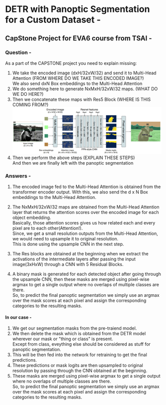 # DETR with Panoptic Segmentation for a Custom Dataset - 

## CapStone Project for EVA6 course from TSAI - 

### **Question -**

As a part of the CAPSTONE project you need to explain missing:<br>
1. We take the encoded image (dxH/32xW/32) and send it to Multi-Head Attention (FROM WHERE DO WE TAKE THIS ENCODED IMAGE?)<br>
   We also send dxN Box embeddings to the Multi-Head Attention<br>
2. We do something here to generate NxMxH/32xW/32 maps. (WHAT DO WE DO HERE?)<br>
3. Then we concatenate these maps with Res5 Block (WHERE IS THIS COMING FROM?)<br>
   ![Panoptic Segmentation Head](./images/arch.png)
4. Then we perform the above steps (EXPLAIN THESE STEPS)<br>
   And then we are finally left with the panoptic segmentation<br>


### **Answers -**

1. The encoded image fed to the Multi-Head Attention is obtained from the  transformer encoder output. With this, we also 	   send the d x N Box embeddings to the Multi-Head Attention.<br>

2. The NxMxH/32xW/32 maps are obtained from the Multi-Head Attention layer that returns the attention scores over the			encoded image for each object embedding.<br>
	Basically, those attention scores gives us how related each and every pixel are to each other(Attention!).<br>
	Since, we get a small resolution outputs from the Multi-Head Attention, we would need to upsample it to original resolution.<br>
	This is done using the upsample CNN in the next step.<br>

3. The Res blocks are obtained at the beginning when we extract the activations of the intermediate layers after passing the 	input image(3xHxW) through a CNN with 5 Residual Blocks.<br>

4.	A binary mask is generated for each detected object after going through the upsample CNN, then these masks are merged 		using pixel-wise argmax to get a single output where no overlaps of multiple classes are there.<br>
    So, to predict the final panoptic segmentation we simply use an argmax over the mask scores at each pixel and assign the corresponding categories to the resulting masks.<br>

#### In our case - 
1. We get our segmentation masks from the pre-traiend model.<br>
2. We then delete the mask which is obtained from the DETR model wherever our mask or "thing or class" is present. <br>
   Except from class, eveything else should be considered as stuff for panoptic segmentation. <br>
3. This will be then fed into the network for retraining to get the final predictions.<br>
4. These predictions or mask logits are then upsampled to original resolution by passing through the CNN obtained at the 		beginning.<br>
5. These masks are merged using pixel-wise argmax to get a single output where no overlaps of multiple classes are there.<br>
    So, to predict the final panoptic segmentation we simply use an argmax over the mask scores at each pixel and assign the corresponding categories to the resulting masks.<br>
